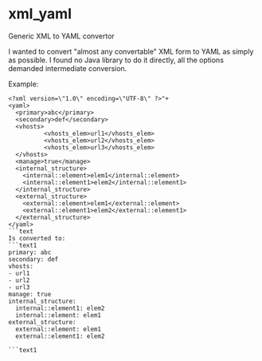 # xml_yaml
Generic XML to YAML convertor

I wanted to convert "almost any convertable" XML form to YAML as simply as possible. I found no Java library to do it directly, all the options demanded intermediate conversion.

Example:
```text
<?xml version=\"1.0\" encoding=\"UTF-8\" ?>"+
<yaml>
  <primary>abc</primary>
  <secondary>def</secondary>
  <vhosts>
          <vhosts_elem>url1</vhosts_elem>
          <vhosts_elem>url2</vhosts_elem>
          <vhosts_elem>url3</vhosts_elem>
  </vhosts>
  <manage>true</manage>
  <internal_structure>
    <internal::element>elem1</internal::element>
    <internal::element1>elem2</internal::element1>
  </internal_structure>
  <external_structure>
    <external::element>elem1</external::element>
    <external::element1>elem2</external::element1>
  </external_structure>
</yaml>
```text
Is converted to:
```text1
primary: abc
secondary: def
vhosts:
- url1
- url2
- url3
manage: true
internal_structure:
  internal::element1: elem2
  internal::element: elem1
external_structure:
  external::element: elem1
  external::element1: elem2
  
```text1
